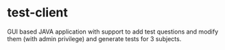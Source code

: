 # test-client

GUI based JAVA application with support to add test questions and modify them (with admin privilege) and generate tests for 3 subjects.
